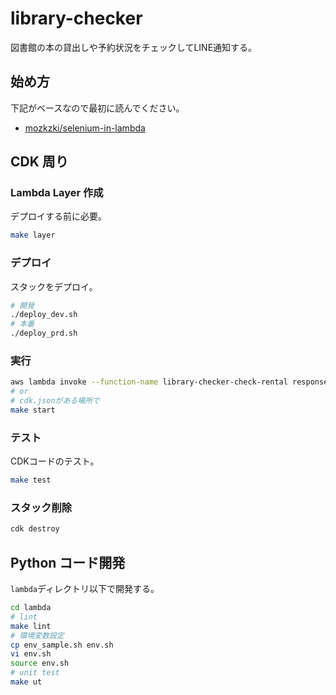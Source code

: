 # library-checker

図書館の本の貸出しや予約状況をチェックしてLINE通知する。

## 始め方

下記がベースなので最初に読んでください。

- [mozkzki/selenium-in-lambda](https://github.com/mozkzki/selenium-in-lambda)

## CDK 周り

### Lambda Layer 作成

デプロイする前に必要。

```sh
make layer
```

### デプロイ

スタックをデプロイ。

```sh
# 開発
./deploy_dev.sh
# 本番
./deploy_prd.sh
```

### 実行

```sh
aws lambda invoke --function-name library-checker-check-rental response.json --log-type Tail --query 'LogResult' --output text | base64 -d
# or
# cdk.jsonがある場所で
make start
```

### テスト

CDKコードのテスト。

```sh
make test
```

### スタック削除

```sh
cdk destroy
```

## Python コード開発

`lambda`ディレクトリ以下で開発する。

```sh
cd lambda
# lint
make lint
# 環境変数設定
cp env_sample.sh env.sh
vi env.sh
source env.sh
# unit test
make ut
```
